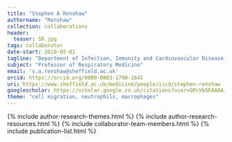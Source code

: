 ```yaml
---
title: "Stephen A Renshaw"
authorname: "Renshaw"
collection: collaborations
header:
  teaser: SR.jpg
tags: collaborator
date-start: 2019-05-01
tagline: "Department of Infection, Immunity and Cardiovascular Disease, University of Sheffield"
subject: "Professor of Respiratory Medicine"
email: 's.a.renshaw@sheffield.ac.uk'
orcid: https://orcid.org/0000-0003-1790-1641
uri: https://www.sheffield.ac.uk/medicine/people/iicd/stephen-renshaw
googlescholar: https://scholar.google.co.uk/citations?user=GPcVbSEAAAAJ&hl=en
theme: "cell migration, neutrophils, macrophages"
---
```

<p align= "justify">




{% include author-research-themes.html %}
{% include author-research-resources.html %}
{% include collaborator-team-members.html %}
{% include publication-list.html %}
